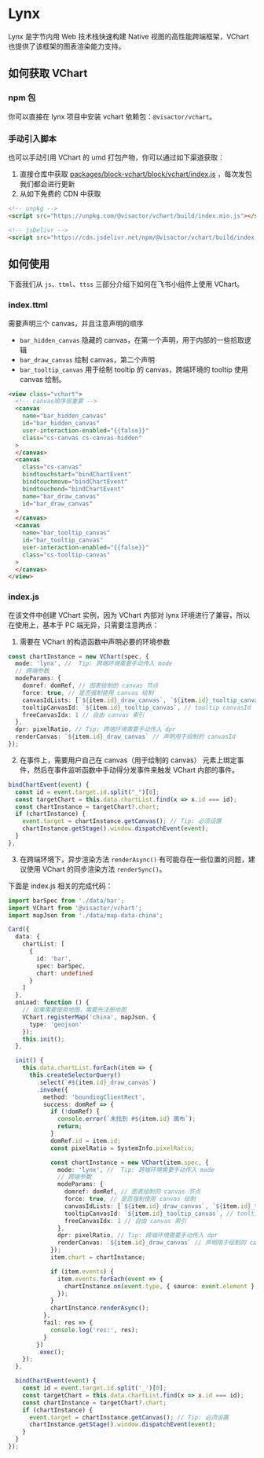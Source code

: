# Lynx

Lynx 是字节内用 Web 技术栈快速构建 Native 视图的高性能跨端框架，VChart 也提供了该框架的图表渲染能力支持。

## 如何获取 VChart

### npm 包

你可以直接在 lynx 项目中安装 vchart 依赖包：`@visactor/vchart`。

### 手动引入脚本

也可以手动引用 VChart 的 umd 打包产物，你可以通过如下渠道获取：

1. 直接仓库中获取 [packages/block-vchart/block/vchart/index.js](https://github.com/VisActor/VChart/blob/main/packages/block-vchart/block/vchart/index.js) ，每次发包我们都会进行更新
2. 从如下免费的 CDN 中获取

```html
<!-- unpkg -->
<script src="https://unpkg.com/@visactor/vchart/build/index.min.js"></script>

<!-- jsDelivr -->
<script src="https://cdn.jsdelivr.net/npm/@visactor/vchart/build/index.min.js"></script>
```

## 如何使用

下面我们从 `js`、`ttml`、`ttss` 三部分介绍下如何在飞书小组件上使用 VChart。

### index.ttml

需要声明三个 canvas，并且注意声明的顺序

- `bar_hidden_canvas` 隐藏的 canvas，在第一个声明，用于内部的一些拾取逻辑
- `bar_draw_canvas` 绘制 canvas，第二个声明
- `bar_tooltip_canvas` 用于绘制 tooltip 的 canvas，跨端环境的 tooltip 使用 canvas 绘制。

```html
<view class="vchart">
  <!-- canvas顺序很重要 -->
  <canvas
    name="bar_hidden_canvas"
    id="bar_hidden_canvas"
    user-interaction-enabled="{{false}}"
    class="cs-canvas cs-canvas-hidden"
  >
  </canvas>
  <canvas
    class="cs-canvas"
    bindtouchstart="bindChartEvent"
    bindtouchmove="bindChartEvent"
    bindtouchend="bindChartEvent"
    name="bar_draw_canvas"
    id="bar_draw_canvas"
  >
  </canvas>
  <canvas
    name="bar_tooltip_canvas"
    id="bar_tooltip_canvas"
    user-interaction-enabled="{{false}}"
    class="cs-tooltip-canvas"
  >
  </canvas>
</view>
```

### index.js

在该文件中创建 VChart 实例，因为 VChart 内部对 lynx 环境进行了兼容，所以在使用上，基本于 PC 端无异，只需要注意两点：

1. 需要在 VChart 的构造函数中声明必要的环境参数

```ts
const chartInstance = new VChart(spec, {
  mode: 'lynx', //  Tip: 跨端环境需要手动传入 mode
  // 跨端参数
  modeParams: {
    domref: domRef, // 图表绘制的 canvas 节点
    force: true, // 是否强制使用 canvas 绘制
    canvasIdLists: [`${item.id}_draw_canvas`, `${item.id}_tooltip_canvas`, `${item.id}_hidden_canvas`], // canvasId 列表
    tooltipCanvasId: `${item.id}_tooltip_canvas`, // tooltip canvasId
    freeCanvasIdx: 1 // 自由 canvas 索引
  },
  dpr: pixelRatio, // Tip: 跨端环境需要手动传入 dpr
  renderCanvas: `${item.id}_draw_canvas` // 声明用于绘制的 canvasId
});
```

2. 在事件上，需要用户自己在 canvas（用于绘制的 canvas） 元素上绑定事件，然后在事件监听函数中手动得分发事件来触发 VChart 内部的事件。

```ts
bindChartEvent(event) {
  const id = event.target.id.split("_")[0];
  const targetChart = this.data.chartList.find(x => x.id === id);
  const chartInstance = targetChart?.chart;
  if (chartInstance) {
    event.target = chartInstance.getCanvas(); // Tip: 必须设置
    chartInstance.getStage().window.dispatchEvent(event);
  }
},
```

3. 在跨端环境下，异步渲染方法 `renderAsync()` 有可能存在一些位置的问题，建议使用 VChart 的同步渲染方法 `renderSync()`。

下面是 index.js 相关的完成代码：

```ts
import barSpec from './data/bar';
import VChart from '@visactor/vchart';
import mapJson from './data/map-data-china';

Card({
  data: {
    chartList: [
      {
        id: 'bar',
        spec: barSpec,
        chart: undefined
      }
    ]
  },
  onLoad: function () {
    // 如果需要使用地图，需要先注册地图
    VChart.registerMap('china', mapJson, {
      type: 'geojson'
    });
    this.init();
  },

  init() {
    this.data.chartList.forEach(item => {
      this.createSelectorQuery()
        .select(`#${item.id}_draw_canvas`)
        .invoke({
          method: 'boundingClientRect',
          success: domRef => {
            if (!domRef) {
              console.error(`未找到 #${item.id} 画布`);
              return;
            }
            domRef.id = item.id;
            const pixelRatio = SystemInfo.pixelRatio;

            const chartInstance = new VChart(item.spec, {
              mode: 'lynx', //  Tip: 跨端环境需要手动传入 mode
              // 跨端参数
              modeParams: {
                domref: domRef, // 图表绘制的 canvas 节点
                force: true, // 是否强制使用 canvas 绘制
                canvasIdLists: [`${item.id}_draw_canvas`, `${item.id}_tooltip_canvas`, `${item.id}_hidden_canvas`], // canvasId 列表
                tooltipCanvasId: `${item.id}_tooltip_canvas`, // tooltip canvasId
                freeCanvasIdx: 1 // 自由 canvas 索引
              },
              dpr: pixelRatio, // Tip: 跨端环境需要手动传入 dpr
              renderCanvas: `${item.id}_draw_canvas` // 声明用于绘制的 canvasId
            });
            item.chart = chartInstance;

            if (item.events) {
              item.events.forEach(event => {
                chartInstance.on(event.type, { source: event.element }, event.handler);
              });
            }
            chartInstance.renderAsync();
          },
          fail: res => {
            console.log('res:', res);
          }
        })
        .exec();
    });
  },

  bindChartEvent(event) {
    const id = event.target.id.split('_')[0];
    const targetChart = this.data.chartList.find(x => x.id === id);
    const chartInstance = targetChart?.chart;
    if (chartInstance) {
      event.target = chartInstance.getCanvas(); // Tip: 必须设置
      chartInstance.getStage().window.dispatchEvent(event);
    }
  }
});
```
